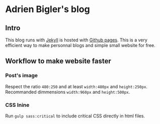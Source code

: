 # Adrien Bigler's blog

## Intro
This blog runs with [Jekyll](https://jekyllrb.com/) is hosted with [Github pages](https://pages.github.com/). This is a very efficient way to make personnal blogs and simple small website for free.

## Workflow to make website faster

### Post's image
Respect the ratio `480:250` and at least `width:480px` and `height:250px`. Recommanded dimmensions `width:960px` and `height:500px`.

### CSS Inine
Run `gulp sass:critical` to include critical CSS directly in html files.